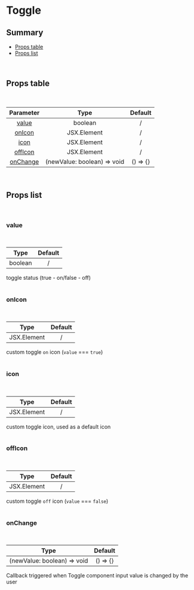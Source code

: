 # Toggle

## Summary

- [Props table](#props-table)
- [Props list](#props-list)

<br>

## Props table

<br>

<!-- prettier-ignore -->
| <div style='text-align:center;margin:auto;'>Parameter</div> | <div style='text-align:center;margin:auto;'>Type</div> | <div style='text-align:center;margin:auto;'>Default</div> |
| ----------------------------------------------------------- | --------------------------------------------------------- | ------------------------------------------------------------- |
| <div style='text-align:center;margin:auto;'>[value](#value)</div> | <div style='text-align:center;margin:auto;'>boolean</div> | <div style='text-align:center;margin:auto;'>/</div> |
| <div style='text-align:center;margin:auto;'>[onIcon](#onicon)</div> | <div style='text-align:center;margin:auto;'>JSX.Element</div> | <div style='text-align:center;margin:auto;'>/</div> |
| <div style='text-align:center;margin:auto;'>[icon](#icon)</div> | <div style='text-align:center;margin:auto;'>JSX.Element</div> | <div style='text-align:center;margin:auto;'>/</div> |
| <div style='text-align:center;margin:auto;'>[offIcon](#officon)</div> | <div style='text-align:center;margin:auto;'>JSX.Element</div> | <div style='text-align:center;margin:auto;'>/</div> |
| <div style='text-align:center;margin:auto;'>[onChange](#onchange)</div> | <div style='text-align:center;margin:auto;'>(newValue: boolean) => void</div> | <div style='text-align:center;margin:auto;'>() => {}</div> |

<br>

## Props list

<br>

### value

<br>

<!-- prettier-ignore -->
| <div style='text-align:center;margin:auto;'>Type</div> | <div style='text-align:center;margin:auto;'>Default</div> |
| ---------------------------------------------------------- | --------------------------------------------------------- |
| <div style='text-align:center;margin:auto;'>boolean</div> | <div style='text-align:center;margin:auto;'>/</div> |

toggle status (true - on/false - off)<br><br>

### onIcon

<br>

<!-- prettier-ignore -->
| <div style='text-align:center;margin:auto;'>Type</div> | <div style='text-align:center;margin:auto;'>Default</div> |
| ---------------------------------------------------------- | --------------------------------------------------------- |
| <div style='text-align:center;margin:auto;'>JSX.Element</div> | <div style='text-align:center;margin:auto;'>/</div> |

custom toggle `on` icon (`value` === `true`)<br><br>

### icon

<br>

<!-- prettier-ignore -->
| <div style='text-align:center;margin:auto;'>Type</div> | <div style='text-align:center;margin:auto;'>Default</div> |
| ---------------------------------------------------------- | --------------------------------------------------------- |
| <div style='text-align:center;margin:auto;'>JSX.Element</div> | <div style='text-align:center;margin:auto;'>/</div> |

custom toggle icon, used as a default icon<br><br>

### offIcon

<br>

<!-- prettier-ignore -->
| <div style='text-align:center;margin:auto;'>Type</div> | <div style='text-align:center;margin:auto;'>Default</div> |
| ---------------------------------------------------------- | --------------------------------------------------------- |
| <div style='text-align:center;margin:auto;'>JSX.Element</div> | <div style='text-align:center;margin:auto;'>/</div> |

custom toggle `off` icon (`value` === `false`)<br><br>

### onChange

<br>

<!-- prettier-ignore -->
| <div style='text-align:center;margin:auto;'>Type</div> | <div style='text-align:center;margin:auto;'>Default</div> |
| ---------------------------------------------------------- | --------------------------------------------------------- |
| <div style='text-align:center;margin:auto;'>(newValue: boolean) => void</div> | <div style='text-align:center;margin:auto;'>() => {}</div> |

Callback triggered when Toggle component input value is changed by the user<br><br>

